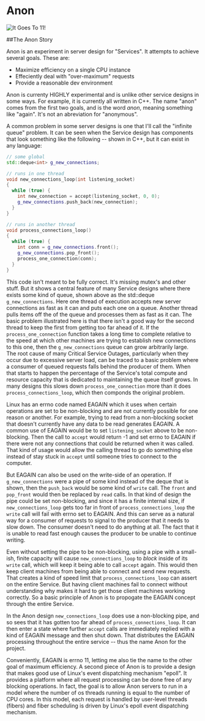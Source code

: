 Anon
====

![It Goes To 11!](http://beerpulse.com/wp-content/uploads/2011/08/BellsGoesTo11Front.png?raw=true)

##The Anon Story

Anon is an experiment in server design for "Services".  It attempts to achieve
several goals.  These are:

* Maximize efficiency on a single CPU instance
* Effeciently deal with "over-maximum" requests
* Provide a reasonable dev environment

Anon is currenty HIGHLY experimental and is unlike other service designs in some
ways.  For example, it is currently all written in C++.  The name "anon" comes
from the first two goals, and is the word *anon*, meaning something like "again".
It's not an abreviation for "anonymous".

A common problem in some server designs is one that I'll call the "infinite queue"
problem.  It can be seen when the Service design has components that look something
like the following -- shown in C++, but it can exist in any language:

```C++
// some global
std::deque<int> g_new_connections;

// runs in one thread
void new_connections_loop(int listening_socket)
{
  while (true) {
    int new_connection = accept(listening_socket, 0, 0);
    g_new_connections.push_back(new_connection);
  }
}

// runs in another thread
void process_connections_loop()
{
  while (true) {
    int conn = g_new_connections.front();
    g_new_connections.pop_front();
    process_one_connection(conn);
  }
}
```

This code isn't meant to be fully correct.  It's missing mutex's and other stuff.
But it shows a central feature of many Service designs where there exists some
kind of queue, shown above as the std::deque `g_new_connections`.  Here one thread
of execution accepts new server connections as fast as it can and puts each
one on a queue.  Another thread pulls items off the of the queue
and processes them as fast as it can.  The basic problem illustrated here is that
there isn't a good way for the second thread to keep the first from getting too far
ahead of it.  If the `process_one_connection` function takes a long time to
complete relative to the speed at which other machines are trying to establish
new connections to this one, then the `g_new_connections` queue can grow
arbitrarily large.  The root cause of many Critical Service Outages, particularly
when they occur due to excessive server load, can be traced to a basic problem
where a consumer of queued requests falls behind the producer of them.  When
that starts to happen the percentage of the Service's total compute and resource
capacity that is dedicated to maintaining the queue itself grows.  In many
designs this slows down `process_one_connection` more than it does
`process_connections_loop`, which then componds the original problem.

Linux has an errno code named EAGAIN which it uses when certain operations
are set to be non-blocking and are not currently possible for one reason
or another.  For example, trying to read from a non-blocking socket that
doesn't currently have any data to be read generates EAGAIN.  A common use of
EAGAIN would be to set `listening_socket` above to be non-blocking.  Then
the call to `accept` would return -1 and set errno to EAGAIN if there were
not any connections that could be returned when it was called.  That kind
of usage would allow the calling thread to go do something else instead of
stay stuck in `accept` until someone tries to connect to the computer.

But EAGAIN can also be used on the write-side of an operation.  If
`g_new_connections` were a pipe of some kind instead of the deque that is
shown, then the `push_back` would be some kind of `write` call.  The `front`
and `pop_front` would then be replaced by `read` calls.  In that kind of design
the pipe could be set non-blocking, and since it has a finite internal size,
if `new_connections_loop` gets too far in front of `process_connections_loop`
the `write` call will fail with errno set to EAGAIN.  And this can serve as
a natural way for a consumer of requests to signal to the producer that
it needs to slow down.  The consumer doesn't need to do anything at all.
The fact that it is unable to read fast enough causes the producer to be
unable to continue writing.

Even without setting the pipe to be non-blocking, using a pipe with a small-ish,
finite capacity will cause `new_connections_loop` to *block* inside of its
`write` call, which will keep it being able to call `accept` again.  This would
then keep client machines from being able to connect and send new requests.
That creates a kind of speed limit that `process_connections_loop` can
assert on the entire Service.  But having client machines fail to connect
without understanding why makes it hard to get those client machines
working correctly.  So a basic principle of Anon is to propogate the EAGAIN
concept through the entire Service.

In the Anon design `new_connections_loop` does use a non-blocking pipe, and
so sees that it has gotten too far ahead of `process_connections_loop`.  It
can then enter a state where further `accept` calls are immediately replied with
a kind of EAGAIN message and then shut down.  That distributes the EAGAIN
processing throughout the entire service -- thus the name Anon for the project.

Conveniently, EAGAIN is errno 11, letting me also tie the name to the other goal
of maximum efficiency.  A second piece of Anon is to provide a design that makes
good use of Linux's event dispatching mechanism "epoll".  It provides a platform
where all request processing can be done free of any blocking operations.  In fact,
the goal is to allow Anon servers to run in a model where the number of os threads
running is equal to the number of CPU cores.  In this model, each request is handled
by user-level threads (fibers) and fiber scheduling is driven by Linux's epoll
event dispatching mechanism.


